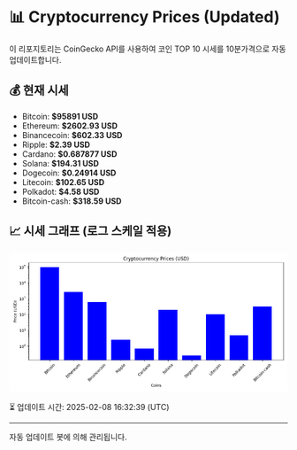 
# 📊 Cryptocurrency Prices (Updated)

이 리포지토리는 CoinGecko API를 사용하여 코인 TOP 10 시세를 10분가격으로 자동 업데이트합니다.

## 💰 현재 시세
- Bitcoin: **$95891 USD**
- Ethereum: **$2602.93 USD**
- Binancecoin: **$602.33 USD**
- Ripple: **$2.39 USD**
- Cardano: **$0.687877 USD**
- Solana: **$194.31 USD**
- Dogecoin: **$0.24914 USD**
- Litecoin: **$102.65 USD**
- Polkadot: **$4.58 USD**
- Bitcoin-cash: **$318.59 USD**

## 📈 시세 그래프 (로그 스케일 적용)
![Crypto Prices](crypto_prices.png)

⏳ 업데이트 시간: 2025-02-08 16:32:39 (UTC)

---
자동 업데이트 봇에 의해 관리됩니다.
